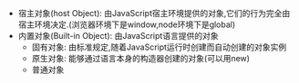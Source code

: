 - 宿主对象(host Object): 由JavaScript宿主环境提供的对象,它们的行为完全由宿主环境决定.(浏览器环境下是window,node环境下是global)
- 内置对象(Built-in Object): 由JavaScript语言提供的对象
    - 固有对象: 由标准规定,随着JavaScript运行时创建而自动创建的对象实例
    - 原生对象: 能够通过语言本身的构造器创建的对象(可以用new)
    - 普通对象
